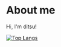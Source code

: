 # About me
Hi, I'm ditsu!

[![Top Langs](https://github-readme-stats.vercel.app/api/top-langs/?username=ditsus)](https://github.com/ditsus/github-readme-stats)

<!--
**ditsus/ditsus** is a ✨ _special_ ✨ repository because its `README.md` (this file) appears on your GitHub profile.

Here are some ideas to get you started:

- 🔭 I’m currently working on ...
- 🌱 I’m currently learning ...
- 👯 I’m looking to collaborate on ...
- 🤔 I’m looking for help with ...
- 💬 Ask me about ...
- 📫 How to reach me: ...
- 😄 Pronouns: ...
- ⚡ Fun fact: ...
-->
